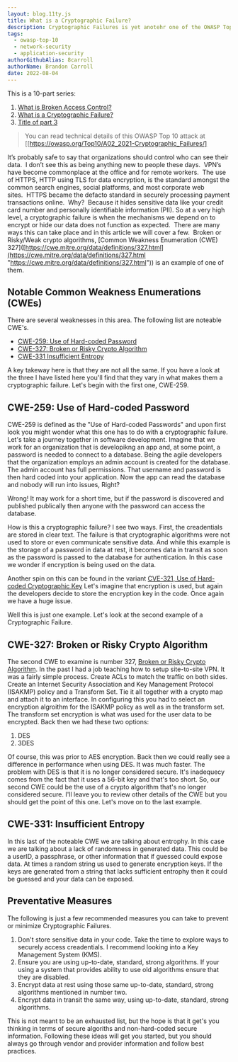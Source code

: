 ```yaml
---
layout: blog.11ty.js
title: What is a Cryptographic Failure?
description: Cryptographic Failures is yet anotehr one of the OWASP Top 10 vulnerabilities and this articles explains what that involves and ways to migitate it.
tags:
  - owasp-top-10
  - network-security
  - application-security
authorGithubAlias: 8carroll
authorName: Brandon Carroll
date: 2022-08-04
---
```

This is a 10-part series:
1. [What is Broken Access Control?](https://blog.buildon.aws/posts/owasp-top-10-defined/01-what-is-broken-access-control)
2. [What is a Cryptographic Failure?](https://blog.buildon.aws/posts/owasp-top-10-defined/02-what-is-a-cryptographic-failure)
3. [Title of part 3]()

> You can read technical details of this OWASP Top 10 attack at [[https://owasp.org/Top10/A02_2021-Cryptographic_Failures/]


It’s probably safe to say that organizations should control who can see their data.  I don’t see this as being anything new to people these days.  VPN’s have become commonplace at the office and for remote workers.  The use of HTTPS, HTTP using TLS for data encryption, is the standard amongst the common search engines, social platforms, and most corporate web sites.  HTTPS became the defacto standard in securely processing payment transactions online.  Why?  Because it hides sensitive data like your credit card number and personally identifiable information (PII). So at a very high level, a cryptographic failure is when the mechanisms we depend on to encrypt or hide our data does not function as expected.  There are many ways this can take place and in this article we will cover a few.  Broken or Risky/Weak crypto algorithms, [Common Weakness Enumeration (CWE) 327]([https://cwe.mitre.org/data/definitions/327.html](https://cwe.mitre.org/data/definitions/327.html "https://cwe.mitre.org/data/definitions/327.html")) is an example of one of them.

## Notable Common Weakness Enumerations (CWEs)

There are several weaknesses in this area.  The following list are noteable CWE's.  
- [CWE-259: Use of Hard-coded Password](https://cwe.mitre.org/data/definitions/259.html)
- [CWE-327: Broken or Risky Crypto Algorithm](https://cwe.mitre.org/data/definitions/327.html)
- [CWE-331 Insufficient Entropy](https://cwe.mitre.org/data/definitions/331.html)


A key takeway here is that they are not all the same.  If you have a look at the three I have listed here you'll find that they vary in what makes them a cryptographic failure.  Let's begin with the first one, CWE-259.

## CWE-259: Use of Hard-coded Password

CWE-259 is defined as the "Use of Hard-coded Passwords" and upon first look you might wonder what this one has to do with a cryptographic failure.  Let's take a journey together in software development.  Imagine that we work for an organization that is developikng an app and, at some point, a password is needed to connect to a database.  Being the agile developers that the organization employs an admin account is created for the database.  The admin account has full permissions.  That username and password is then hard coded into your application.  Now the app can read the database and nobody will run into issues, Right?  

Wrong!  It may work for a short time, but if the password is discovered and published publically then anyone with the password can access the database.  

How is this a cryptographic failure?  I see two ways.  First, the creadentials are stored in clear text.  The failure is that cryptographic algorithms were not used to store or even communicate sensitive data.  And while this example is the storage of a password in data at rest, it becomes data in transit as soon as the password is passed to the database for authentication.  In this case we wonder if encryption is being used on the data.

Another spin on this can be found in the variant [CVE-321, Use of Hard-coded Cryptographic Key](https://cwe.mitre.org/data/definitions/321.html) Let's imagine that encryption is used, but again the developers decide to store the encryption key in the code.  Once again we have a huge issue.

Well this is just one example.  Let's look at the second example of a Cryptographic Failure.

## CWE-327: Broken or Risky Crypto Algorithm
The second CWE to examine is number 327, [Broken or Risky Crypto Algorithm](https://cwe.mitre.org/data/definitions/327.html).  In the past I had a job teaching how to setup site-to-site VPN.  It was a fairly simple process.  Create ACLs to match the traffic on both sides.  Create an Internet Security Association and Key Management Protocol (ISAKMP) policy and a Transform Set.  Tie it all together with a crypto map and attach it to an interface.  In configuring this you had to select an encryption algroithm for the ISAKMP policy as well as in the transform set.  The transform set encryption is what was used for the user data to be encrypted.  Back then we had these two options:

1. DES
2. 3DES

Of course, this was prior to AES encryption.  Back then we could really see a difference in performance when using DES.  It was much faster.  The problem with DES is that it is no longer considered secure.  It's inadequecy comes from the fact that it uses a 56-bit key and that's too short.  So, our second CWE could be the use of a crypto algorithm that's no longer considered secure.  I'll leave you to review other details of the CWE but you should get the point of this one.  Let's move on to the last example.

## CWE-331: Insufficient Entropy
In this last of the noteable CWE we are talking about entrophy.  In this case we are talking about a lack of randomness in generated data.  This could be a userID, a passphrase, or other information that if guessed could expose data.  At times a random string us used to generate encryption keys.  If the keys are generated from a string that lacks sufficient entrophy then it could be guessed and your data can be exposed.

## Preventative Measures
The following is just a few recommended measures you can take to prevent or minimize Cryptographic Failures.  

1. Don't store sensitive data in your code. Take the time to explore ways to securely access creadentials.  I recommend looking into a Key Management System (KMS).
2. Ensure you are using up-to-date, standard, strong algorithms.  If your using a system that provides ability to use old algorithms ensure that they are disabled.
3. Encrypt data at rest using those same up-to-date, standard, strong algorithms mentioned in number two.
4. Encrypt data in transit the same way, using up-to-date, standard, strong algorithms.

  
This is not meant to be an exhausted list, but the hope is that it get's you thinking in terms of secure algoriths and non-hard-coded secure information.  Following these ideas will get you started, but you should always go through vendor and provider information and follow best practices.

